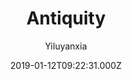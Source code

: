 ---
title: Antiquity
github: https://github.com/yiluyanxia/hexo-theme-antiquity
demo: https://yiluyanxia.site/
author: Yiluyanxia
ssg:
  - Hexo
cms:
  - No Cms
date: 2019-01-12T09:22:31.000Z
description: 一个有点古风的Hexo主题，来自一个不会设计不会配色的前端渣渣。点击这里预览-->
stale: true
disabled: true
disabled_reason: demo url not found
---